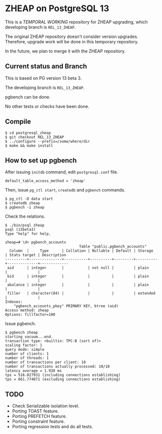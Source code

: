 # ZHEAP on PostgreSQL 13

This is a *TEMPORAL WORKING* repository for ZHEAP upgrading, which developing branch is `REL_13_ZHEAP`.


The original ZHEAP repository doesn't consider version upgrades.
Therefore, upgrade work will be done in this temporary repository.

In the future, we plan to merge it with the ZHEAP repository.


## Current status and Branch

This is based on PG version 13 beta 3.


The developing branch is `REL_13_ZHEAP`.


pgbench can be done.

No other tests or checks have been done.


## Compile

```
$ cd postgresql_zheap
$ git checkout REL_13_ZHEAP
$ ../configure --prefix=/some/where/dir
$ make && make install
```

## How to set up  pgbench

After issuing `initdb` command, edit `postgresql.conf` file.

```
default_table_access_method = 'zheap'
```

Then, issue `pg_ctl start`, `createdb` and `pgbench` commands.

```
$ pg_ctl -D data start
$ createdb zheap
$ pgbench -i zheap
```

Check the relations.

```
$ ./bin/psql zheap
psql (13beta3)
Type "help" for help.

zheap=# \d+ pgbench_accounts
                                  Table "public.pgbench_accounts"
  Column  |     Type      | Collation | Nullable | Default | Storage  | Stats target | Description 
----------+---------------+-----------+----------+---------+----------+--------------+-------------
 aid      | integer       |           | not null |         | plain    |              | 
 bid      | integer       |           |          |         | plain    |              | 
 abalance | integer       |           |          |         | plain    |              | 
 filler   | character(84) |           |          |         | extended |              | 
Indexes:
    "pgbench_accounts_pkey" PRIMARY KEY, btree (aid)
Access method: zheap
Options: fillfactor=100

```

Issue pgbench.

```
$ pgbench zheap
starting vacuum...end.
transaction type: <builtin: TPC-B (sort of)>
scaling factor: 1
query mode: simple
number of clients: 1
number of threads: 1
number of transactions per client: 10
number of transactions actually processed: 10/10
latency average = 1.938 ms
tps = 516.027931 (including connections establishing)
tps = 661.774871 (excluding connections establishing)
```

## TODO

 + Check Serializable isolation level.
 + Porting TOAST feature.
 + Porting PREFETCH feature.
 + Porting constraint feature.
 + Porting regression tests and do all tests.
